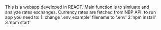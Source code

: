 This is a webapp developed in REACT. Main function is to simluate and analyze rates exchanges. Currency rates are fetched from NBP API. to run app you need to: 1. change '.env_example' filename to '.env' 2.'npm install' 3.'npm start'